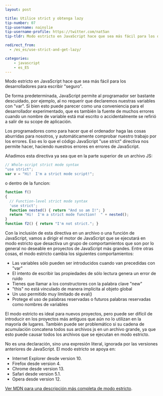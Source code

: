 ```yaml
---
layout: post

title: Utilice strict y obtenga lazy
tip-number: 07
tip-username: nainslie
tip-username-profile: https://twitter.com/nat5an
tip-tldr: Modo estricto en JavaScript hace que sea más fácil para los desarrolladores para escribir "seguro".

redirect_from:
  - /es_es/use-strict-and-get-lazy/

categories:
    - javascript
    - es_ES
---
```


Modo estricto en JavaScript hace que sea más fácil para los desarrolladores para escribir "seguro".

De forma predeterminada, JavaScript permite al programador ser bastante descuidado, por ejemplo, al no requerir que declaremos nuestras variables con "var". Si bien esto puede parecer como una conveniencia para el desarrollador experimentado, que es también la fuente de muchos errores cuando un nombre de variable está mal escrito o accidentalmente se refirió a salir de su scope de aplicación.

Los programadores como para hacer que el ordenador haga las cosas aburridas para nosotros, y automáticamente comprobar nuestro trabajo por los errores. Eso es lo que el código JavaScript "use strict" directiva nos permite hacer, haciendo nuestros errores en errores de JavaScript.

Añadimos esta directiva ya sea que en la parte superior de un archivo JS:

```javascript
// Whole-script strict mode syntax
"use strict";
var v = "Hi!  I'm a strict mode script!";
```

o dentro de la funcion:

```javascript
function f()
{
  // Function-level strict mode syntax
  'use strict';
  function nested() { return "And so am I!"; }
  return "Hi!  I'm a strict mode function!  " + nested();
}
function f2() { return "I'm not strict."; }
```

Con la inclusión de esta directiva en un archivo o una función de JavaScript, vamos a dirigir el motor de JavaScript que se ejecutará en modo estricto que desactiva un grupo de comportamientos que son por lo general no deseable en proyectos de JavaScript más grandes. Entre otras cosas, el modo estricto cambia los siguientes comportamientos:

* Las variables sólo pueden ser introducidos cuando van precedidas con "var"
* El intento de escribir las propiedades de sólo lectura genera un error de ruido
* Tienes que llamar a los constructores con la palabra clave "new"
* "this" no está vinculado de manera implícita al objeto global
* Un uso permitido muy limitado de eval()
* Protege el uso de palabras reservadas o futuros palabras reservadas como nombres de variables

El modo estricto es ideal para nuevos proyectos, pero puede ser difícil de introducir en los proyectos más antiguos que aún no lo utilizan en la mayoría de lugares. También puede ser problemático si su cadena de acumulación concatena todos sus archivos js en un archivo grande, ya que esto puede causar todos los archivos que se ejecutan en modo estricto.

No es una declaración, sino una expresión literal, ignorada por las versiones anteriores de JavaScript.
El modo estricto se apoya en:

* Internet Explorer desde version 10.
* Firefox desde version 4.
* Chrome desde version 13.
* Safari desde version 5.1.
* Opera desde version 12.

[Ver MDN para una descripción más completa de modo estricto](https://developer.mozilla.org/en-US/docs/Web/JavaScript/Reference/Strict_mode).